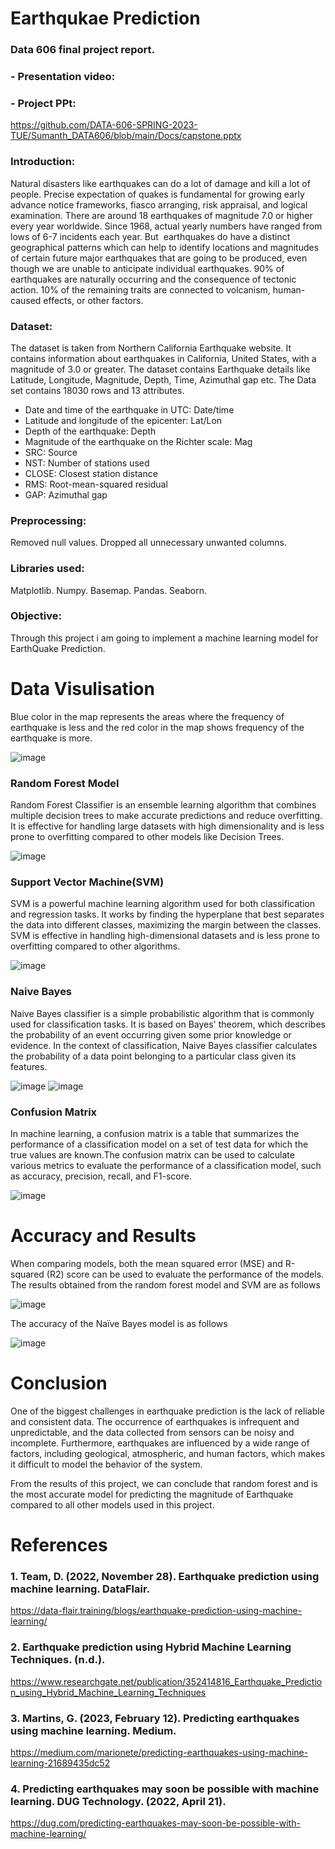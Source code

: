 # Earthqukae Prediction 

### Data 606 final project report. 

### - Presentation video:
### - Project PPt:
https://github.com/DATA-606-SPRING-2023-TUE/Sumanth_DATA606/blob/main/Docs/capstone.pptx

### Introduction:
Natural disasters like earthquakes can do a lot of damage and kill a lot of people. Precise expectation of quakes is fundamental for growing early advance notice frameworks, fiasco arranging, risk appraisal, and logical examination. There are around 18 earthquakes of magnitude 7.0 or higher every year worldwide. Since 1968, actual yearly numbers have ranged from lows of 6-7 incidents each year. But  earthquakes do have a distinct geographical patterns which can help to identify locations and magnitudes of certain future major earthquakes that are going to be produced, even though we are unable to anticipate individual earthquakes.
90% of earthquakes are naturally occurring and the consequence of tectonic action. 10% of the remaining traits are connected to volcanism, human-caused effects, or other factors.

### Dataset: 
The dataset is taken from Northern California Earthquake website. It contains information about earthquakes in California, United States, with a magnitude of 3.0 or greater. 
The dataset contains Earthquake details like Latitude, Longitude, Magnitude, Depth, Time, Azimuthal gap etc. The Data set contains 18030 rows and  13 attributes.

* Date and time of the earthquake in UTC: Date/time
* Latitude and longitude of the epicenter: Lat/Lon
* Depth of the earthquake: Depth
* Magnitude of the earthquake on the Richter scale: Mag
* SRC: Source
* NST: Number of stations used
* CLOSE: Closest station distance
* RMS: Root-mean-squared residual
* GAP: Azimuthal gap

### Preprocessing: 
Removed null values. Dropped all unnecessary unwanted columns.
### Libraries used:
Matplotlib. 
Numpy.
Basemap.
Pandas.
Seaborn.

### Objective:
Through this project i am going to implement a machine learning model for EarthQuake Prediction.

# Data Visulisation

Blue color in the map represents the areas where the frequency of earthquake is less and the red color in the map shows frequency of the earthquake is more.

![image](https://github.com/DATA-606-SPRING-2023-TUE/Sumanth_DATA606/assets/123931726/1500ae4f-8c33-4608-9205-f0eea5d99094)




### Random Forest Model

Random Forest Classifier is an ensemble learning algorithm that combines multiple decision trees to make accurate predictions and reduce overfitting. It is effective for handling large datasets with high dimensionality and is less prone to overfitting compared to other models like Decision Trees.

![image](https://github.com/DATA-606-SPRING-2023-TUE/Sumanth_DATA606/assets/123931726/14c587e0-2793-48ac-bbfc-e538eb9a2991)


### Support Vector Machine(SVM)

SVM is a powerful machine learning algorithm used for both classification and regression tasks. It works by finding the hyperplane that best separates the data into different classes, maximizing the margin between the classes. SVM is effective in handling high-dimensional datasets and is less prone to overfitting compared to other algorithms.

![image](https://github.com/DATA-606-SPRING-2023-TUE/Sumanth_DATA606/assets/123931726/7789be36-a57f-4beb-b79a-421ff1858fe3)


### Naive Bayes

Naive Bayes classifier is a simple probabilistic algorithm that is commonly used for classification tasks. It is based on Bayes' theorem, which describes the probability of an event occurring given some prior knowledge or evidence. In the context of classification, Naive Bayes classifier calculates the probability of a data point belonging to a particular class given its features. 

![image](https://github.com/DATA-606-SPRING-2023-TUE/Sumanth_DATA606/assets/123931726/827e948e-b05a-4b1b-8352-ccc3056fa22e)
![image](https://github.com/DATA-606-SPRING-2023-TUE/Sumanth_DATA606/assets/123931726/05ba0af7-04ad-428a-825c-316f6fe63c70)

### Confusion Matrix

In machine learning, a confusion matrix is a table that summarizes the performance of a classification model on a set of test data for which the true values are known.The confusion matrix can be used to calculate various metrics to evaluate the performance of a classification model, such as accuracy, precision, recall, and F1-score.

![image](https://github.com/DATA-606-SPRING-2023-TUE/Sumanth_DATA606/assets/123931726/e2c6b7bc-2936-49f7-bf30-70ac659ddae4)



# Accuracy and Results
When comparing models, both the mean squared error (MSE) and R-squared (R2) score can be used to evaluate the performance of the models.
The results obtained from the random forest model  and  SVM are as follows

![image](https://github.com/DATA-606-SPRING-2023-TUE/Sumanth_DATA606/assets/123931726/d7ff7025-af31-4d77-a898-b790cfebc34b)


The accuracy of the Naïve Bayes model is as follows

![image](https://github.com/DATA-606-SPRING-2023-TUE/Sumanth_DATA606/assets/123931726/f931ad03-5d30-49b4-8f77-d4cf6ac4dd21)


# Conclusion

One of the biggest challenges in earthquake prediction is the lack of reliable and consistent data. The occurrence of earthquakes is infrequent and unpredictable, and the data collected from sensors can be noisy and incomplete. Furthermore, earthquakes are influenced by a wide range of factors, including geological, atmospheric, and human factors, which makes it difficult to model the behavior of the system.

From the results of this project, we can conclude that random forest and is the most accurate model for predicting the magnitude of Earthquake compared to all other models used in this project.

# References

### 1. Team, D. (2022, November 28). Earthquake prediction using machine learning. DataFlair.
https://data-flair.training/blogs/earthquake-prediction-using-machine-learning/ 
 
### 2. Earthquake prediction using Hybrid Machine Learning Techniques. (n.d.).
https://www.researchgate.net/publication/352414816_Earthquake_Prediction_using_Hybrid_Machine_Learning_Techniques 

### 3. Martins, G. (2023, February 12). Predicting earthquakes using machine learning. Medium. 
https://medium.com/marionete/predicting-earthquakes-using-machine-learning-21689435dc52 

### 4. Predicting earthquakes may soon be possible with machine learning. DUG Technology. (2022, April 21). 
https://dug.com/predicting-earthquakes-may-soon-be-possible-with-machine-learning/ 
